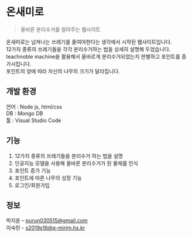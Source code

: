 # 온새미로
> 올바른 분리수거를 알려주는 웹사이트

<!-- [![NPM Version][npm-image]][npm-url]
[![Build Status][travis-image]][travis-url]
[![Downloads Stats][npm-downloads]][npm-url] -->

온새미로는 넘쳐나는 쓰레기를 줄여야한다는 생각에서 시작된 웹사이트입니다. <br>
12가지 종류의 쓰레기들을 각각 분리수거하는 법을 상세히 설명해 두었습니다. <br>
teachnoble machine을 활용해서 올바르게 분리수거되었는지 판별하고 포인트를 증가시킵니다. <br>
포인트의 양에 따라 자신의 나무의 크기가 달라집니다. 

## 개발 환경
언어 : Node js, html/css<br>
DB : Mongo DB<br>
툴 : Visual Studio Code

## 기능
1. 12가지 종류의 쓰레기들을 분리수거 하는 법을 설명
2. 인공지능 모델을 사용해 올바른 분리수거가 된 물체를 인식
3. 포인트 증가 기능
4. 포인트에 따른 나무의 성장 기능
5. 로그인/회원가입

## 정보

박지윤 – purun030515@gmail.com<br>
이숙민 - s2019s16@e-mirim.hs.kr
